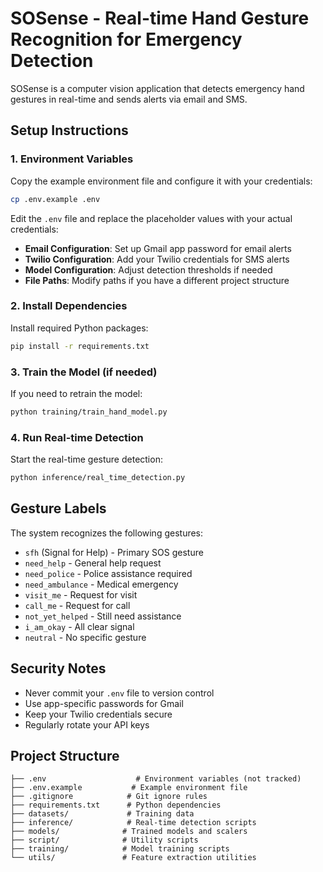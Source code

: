 # SOSense - Real-time Hand Gesture Recognition for Emergency Detection

SOSense is a computer vision application that detects emergency hand gestures in real-time and sends alerts via email and SMS.

## Setup Instructions

### 1. Environment Variables

Copy the example environment file and configure it with your credentials:

```bash
cp .env.example .env
```

Edit the `.env` file and replace the placeholder values with your actual credentials:

- **Email Configuration**: Set up Gmail app password for email alerts
- **Twilio Configuration**: Add your Twilio credentials for SMS alerts
- **Model Configuration**: Adjust detection thresholds if needed
- **File Paths**: Modify paths if you have a different project structure

### 2. Install Dependencies

Install required Python packages:

```bash
pip install -r requirements.txt
```

### 3. Train the Model (if needed)

If you need to retrain the model:

```bash
python training/train_hand_model.py
```

### 4. Run Real-time Detection

Start the real-time gesture detection:

```bash
python inference/real_time_detection.py
```

## Gesture Labels

The system recognizes the following gestures:
- `sfh` (Signal for Help) - Primary SOS gesture
- `need_help` - General help request
- `need_police` - Police assistance required
- `need_ambulance` - Medical emergency
- `visit_me` - Request for visit
- `call_me` - Request for call
- `not_yet_helped` - Still need assistance
- `i_am_okay` - All clear signal
- `neutral` - No specific gesture

## Security Notes

- Never commit your `.env` file to version control
- Use app-specific passwords for Gmail
- Keep your Twilio credentials secure
- Regularly rotate your API keys

## Project Structure

```
├── .env                    # Environment variables (not tracked)
├── .env.example           # Example environment file
├── .gitignore            # Git ignore rules
├── requirements.txt      # Python dependencies
├── datasets/             # Training data
├── inference/            # Real-time detection scripts
├── models/              # Trained models and scalers
├── script/              # Utility scripts
├── training/            # Model training scripts
└── utils/               # Feature extraction utilities
```
